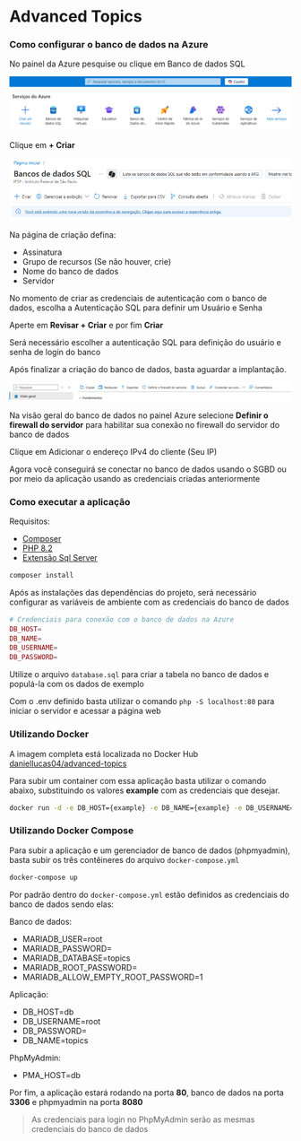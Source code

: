 # Advanced Topics

### Como configurar o banco de dados na Azure

No painel da Azure pesquise ou clique em Banco de dados SQL

![Painel Azure](images/first.png)


Clique em **+ Criar**

![Painel Azure](images/second.png)

Na página de criação defina:
- Assinatura
- Grupo de recursos (Se não houver, crie)
- Nome do banco de dados
- Servidor

No momento de criar as credenciais de autenticação com o banco de dados, escolha a Autenticação SQL para definir um Usuário e Senha

Aperte em **Revisar + Criar** e por fim **Criar**

Será necessário escolher a autenticação SQL para definição do usuário e senha de login do banco

Após finalizar a criação do banco de dados, basta aguardar a implantação.

![Painel Azure](images/third.png)

Na visão geral do banco de dados no painel Azure selecione **Definir o firewall do servidor** para habilitar sua conexão no firewall do servidor do banco de dados

Clique em Adicionar o endereço IPv4 do cliente (Seu IP)

Agora você conseguirá se conectar no banco de dados usando o SGBD ou por meio da aplicação usando as credenciais criadas anteriormente

### Como executar a aplicação

Requisitos:
- [Composer](https://getcomposer.org/download/])
- [PHP 8.2](https://www.php.net/releases/8.2/en.php)
- [Extensão Sql Server](https://github.com/microsoft/msphpsql)

```php
composer install
```

Após as instalações das dependências do projeto, será necessário configurar as variáveis de ambiente com as credenciais do banco de dados

```php
# Credenciais para conexão com o banco de dados na Azure
DB_HOST=
DB_NAME=
DB_USERNAME=
DB_PASSWORD=
```

Utilize o arquivo `database.sql` para criar a tabela no banco de dados e populá-la com os dados de exemplo

Com o .env definido basta utilizar o comando `php -S localhost:80` para iniciar o servidor e acessar a página web

### Utilizando Docker

A imagem completa está localizada no Docker Hub [daniellucas04/advanced-topics](https://hub.docker.com/r/daniellucas04/advanced-topics)

Para subir um container com essa aplicação basta utilizar o comando abaixo, substituindo os valores **example** com as credenciais que desejar.

```bash
docker run -d -e DB_HOST={example} -e DB_NAME={example} -e DB_USERNAME={example} -e DB_PASSWORD={example} -p 80:80 -p 3306:3306 -v /c/database/mysql_data:/var/lib/mysql daniellucas04/advanced-topics:latest
```

### Utilizando Docker Compose

Para subir a aplicação e um gerenciador de banco de dados (phpmyadmin), basta subir os três contêineres do arquivo `docker-compose.yml`

```bash
docker-compose up
```

Por padrão dentro do `docker-compose.yml` estão definidos as credenciais do banco de dados sendo elas:

Banco de dados:

- MARIADB_USER=root
- MARIADB_PASSWORD=
- MARIADB_DATABASE=topics
- MARIADB_ROOT_PASSWORD=
- MARIADB_ALLOW_EMPTY_ROOT_PASSWORD=1

Aplicação:

- DB_HOST=db
- DB_USERNAME=root
- DB_PASSWORD=
- DB_NAME=topics

PhpMyAdmin:

- PMA_HOST=db

Por fim, a aplicação estará rodando na porta **80**, banco de dados na porta **3306** e phpmyadmin na porta **8080**

> As credenciais para login no PhpMyAdmin serão as mesmas credenciais do banco de dados